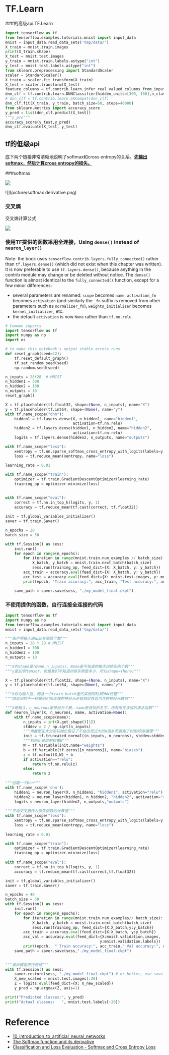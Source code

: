 # TF.Learn

##tf的高级api:TF.Learn

```python
import tensorflow as tf
from tensorflow.examples.tutorials.mnist import input_data
mnist = input_data.read_data_sets('tmp/data/')
X_train = mnist.train.images
print(X_train.shape)
X_test = mnist.test.images
y_train = mnist.train.labels.astype("int")
y_test = mnist.test.labels.astype("int")
from sklearn.preprocessing import StandardScaler
scaler = StandardScaler()
X_train = scaler.fit_transform(X_train)
X_test = scaler.transform(X_test)
feature_columns = tf.contrib.learn.infer_real_valued_columns_from_input(X_train)
dnn_clf = tf.contrib.learn.DNNClassifier(hidden_units=[300, 100],n_classes=10,feature_columns=feature_columns)
# dnn_clf = tf.contrib.learn.SKCompat(dnn_clf)
dnn_clf.fit(X_train, y_train, batch_size=50, steps=40000)
from sklearn.metrics import accuracy_score
y_pred = list(dnn_clf.predict(X_test))
"""y_pre"""
accuracy_score(y_test,y_pred)
dnn_clf.evaluate(X_test, y_test)
```

## tf的低级api

底下两个链接非常清晰地说明了softmax和cross entropy的关系。**<u>先输出softmax，然后计算cross entropy的损失。</u>**

###softmax

![](picture/softmax.png)

![](picture/softmax derivative.png)


### 交叉熵

交叉熵计算公式

![](picture/cross-entropy.png)



### 使用TF提供的函数采用全连接，Using `dense()` instead of `neuron_layer()`

Note: the book uses `tensorflow.contrib.layers.fully_connected()` rather than `tf.layers.dense()` (which did not exist when this chapter was written). It is now preferable to use `tf.layers.dense()`, because anything in the contrib module may change or be deleted without notice. The `dense()` function is almost identical to the `fully_connected()` function, except for a few minor differences:

- several parameters are renamed: `scope` becomes `name`, `activation_fn` becomes `activation` (and similarly the `_fn` suffix is removed from other parameters such as `normalizer_fn`), `weights_initializer` becomes `kernel_initializer`, etc.
- the default `activation` is now `None` rather than `tf.nn.relu`.

```python
# Common imports
import tensorflow as tf
import numpy as np
import os

# to make this notebook's output stable across runs
def reset_graph(seed=42):
    tf.reset_default_graph()
    tf.set_random_seed(seed)
    np.random.seed(seed)

n_inputs = 28*28  # MNIST
n_hidden1 = 300
n_hidden2 = 100
n_outputs = 10
reset_graph()

X = tf.placeholder(tf.float32, shape=(None, n_inputs), name="X")
y = tf.placeholder(tf.int64, shape=(None), name="y")
with tf.name_scope("dnn"):
    hidden1 = tf.layers.dense(X, n_hidden1, name="hidden1",
                              activation=tf.nn.relu)
    hidden2 = tf.layers.dense(hidden1, n_hidden2, name="hidden2",
                              activation=tf.nn.relu)
    logits = tf.layers.dense(hidden2, n_outputs, name="outputs")

with tf.name_scope("loss"):
    xentropy = tf.nn.sparse_softmax_cross_entropy_with_logits(labels=y, logits=logits)
    loss = tf.reduce_mean(xentropy, name="loss")
    
learning_rate = 0.01

with tf.name_scope("train"):
    optimizer = tf.train.GradientDescentOptimizer(learning_rate)
    training_op = optimizer.minimize(loss)
    

with tf.name_scope("eval"):
    correct = tf.nn.in_top_k(logits, y, 1)
    accuracy = tf.reduce_mean(tf.cast(correct, tf.float32))
    
init = tf.global_variables_initializer()
saver = tf.train.Saver()

n_epochs = 20
batch_size = 50

with tf.Session() as sess:
    init.run()
    for epoch in range(n_epochs):
        for iteration in range(mnist.train.num_examples // batch_size):
            X_batch, y_batch = mnist.train.next_batch(batch_size)
            sess.run(training_op, feed_dict={X: X_batch, y: y_batch})
        acc_train = accuracy.eval(feed_dict={X: X_batch, y: y_batch})
        acc_test = accuracy.eval(feed_dict={X: mnist.test.images, y: mnist.test.labels})
        print(epoch, "Train accuracy:", acc_train, "Test accuracy:", acc_test)

    save_path = saver.save(sess, "./my_model_final.ckpt")
```

### 不使用提供的函数，自行连接全连接的代码

```python
import tensorflow as tf
import numpy as np
from tensorflow.examples.tutorials.mnist import input_data
mnist = input_data.read_data_sets('tmp/data/')

"""先声明输入输出还有隐层个数"""
n_inputs = 28 * 28 # MNIST
n_hidden1 = 300
n_hidden2 = 100
n_outputs = 10

"""X的shape是(None,n_inputs)，None是不知道的每次训练实例个数"""
"""y是1D的tensor，但是我们不知道训练实例是多少，所以shape=(None)"""

X = tf.placeholder(tf.float32, shape=(None, n_inputs), name="X")
y = tf.placeholder(tf.int64, shape=(None), name="y")

"""X作为输入层，而且一个train batch里的实例同时被DNN处理"""
"""隐层间的不一样是他们所连接的神经元还有隐层各自包含的神经元数目"""

"""X是输入，n_neurons是神经元个数，name是该层的名字，还有用在该层的激活函数"""
def neuron_layer(X, n_neurons, name, activation=None):
    with tf.name_scope(name):
        n_inputs = int(X.get_shape()[1])
        stddev = 2 / np.sqrt(n_inputs)
        """用截断正太分布初始化保证了不会出现过大的W值从而避免了训练时GD缓慢"""
        init = tf.truncated_normal((n_inputs, n_neurons), stddev=stddev)
        """初始化该层的权重W"""
        W = tf.Variable(init,name="weights")
        b = tf.Variable(tf.zeros([n_neurons]), name="biases")
        z = tf.matmul(X,W) + b
        if activation=="relu":
            return tf.nn.relu(z)
        else:
            return z
        
"""创建一个Dnn"""
with tf.name_scope('dnn'):
    hidden1 = neuron_layer(X, n_hidden1, "hidden1", activation="relu")
    hidden2 = neuron_layer(hidden1, n_hidden2, "hidden2", activation="relu")
    logits = neuron_layer(hidden2, n_outputs,"outputs")
    
"""平均交叉熵作为损失函数的计算值"""
with tf.name_scope("loss"):
    xentropy = tf.nn.sparse_softmax_cross_entropy_with_logits(labels=y,logits=logits)
    loss = tf.reduce_mean(xentropy, name="loss")
    
learning_rate = 0.01

with tf.name_scope("train"):
    optimizer = tf.train.GradientDescentOptimizer(learning_rate)
    training_op = optimizer.minimize(loss)
    
with tf.name_scope("eval"):
    correct = tf.nn.in_top_k(logits, y, 1)
    accuracy = tf.reduce_mean(tf.cast(correct,tf.float32))

init = tf.global_variables_initializer()
saver = tf.train.Saver()

n_epochs = 40
batch_size = 50   
with tf.Session() as sess:
    init.run()
    for epoch in range(n_epochs):
        for iteration in range(mnist.train.num_examples// batch_size):
            X_batch, y_batch = mnist.train.next_batch(batch_size)
            sess.run(training_op, feed_dict={X:X_batch,y:y_batch})
        acc_train = accuracy.eval(feed_dict={X:X_batch, y:y_batch})
        acc_val = accuracy.eval(feed_dict={X:mnist.validation.images,
                                          y:mnist.validation.labels})
        print(epoch,  " Train accuracy:", acc_train," Val accuracy:", acc_val)
    save_path = saver.save(sess,"./my_model_final.ckpt")

    
"""调出模型进行测试"""
with tf.Session() as sess:
    saver.restore(sess, "./my_model_final.ckpt") # or better, use save_path
    X_new_scaled = mnist.test.images[:20]
    Z = logits.eval(feed_dict={X: X_new_scaled})
    y_pred = np.argmax(Z, axis=1)

print("Predicted classes:", y_pred)
print("Actual classes:   ", mnist.test.labels[:20])
```



# Reference

- [10_introduction_to_artificial_neural_networks](https://blog.csdn.net/NockinOnHeavensDoor/article/details/78984413)
- [The Softmax function and its derivative](https://eli.thegreenplace.net/2016/the-softmax-function-and-its-derivative/)
- [Classification and Loss Evaluation - Softmax and Cross Entropy Loss](https://deepnotes.io/softmax-crossentropy)

